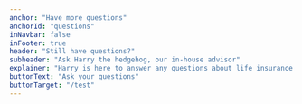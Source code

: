 ```yaml
---
anchor: "Have more questions"
anchorId: "questions"
inNavbar: false
inFooter: true
header: "Still have questions?"
subheader: "Ask Harry the hedgehog, our in-house advisor"
explainer: "Harry is here to answer any questions about life insurance."
buttonText: "Ask your questions"
buttonTarget: "/test"
---
```


